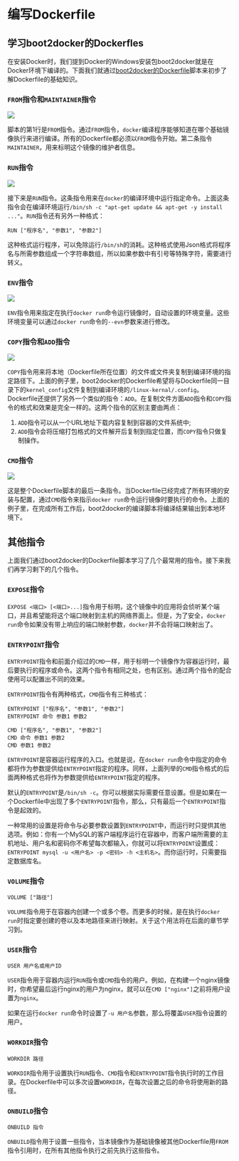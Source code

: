 # 编写Dockerfile

## 学习boot2docker的Dockerfles

在安装Docker时，我们提到Docker的Windows安装包boot2docker就是在Docker环境下编译的。下面我们就通过[boot2docker的Dockerfile](code/04/Dockerfile-boot2docker)脚本来初步了解Dockerfile的基础知识。

### `FROM`指令和`MAINTAINER`指令

![](images/04_Codes/FROM_MAINTAINER.jpg)

脚本的第1行是`FROM`指令。通过`FROM`指令，`docker`编译程序能够知道在哪个基础镜像执行来进行编译。所有的Dockerfile都必须以`FROM`指令开始。第二条指令`MAINTAINER`，用来标明这个镜像的维护者信息。

### `RUN`指令

![](images/04_Codes/RUN.jpg)

接下来是`RUN`指令。这条指令用来在`docker`的编译环境中运行指定命令。上面这条指令会在编译环境运行`/bin/sh -c "apt-get update && apt-get -y install ..."`。`RUN`指令还有另外一种格式：

```
RUN ["程序名", "参数1", "参数2"]
```

这种格式运行程序，可以免除运行`/bin/sh`的消耗。这种格式使用Json格式将程序名与所需参数组成一个字符串数组，所以如果参数中有引号等特殊字符，需要进行转义。

### `ENV`指令

![](images/04_Codes/ENV.jpg)

`ENV`指令用来指定在执行`docker run`命令运行镜像时，自动设置的环境变量。这些环境变量可以通过`docker run`命令的`--evn`参数来进行修改。

### `COPY`指令和`ADD`指令

![](images/04_Codes/COPY.jpg)

`COPY`指令用来将本地（Dockerfile所在位置）的文件或文件夹复制到编译环境的指定路径下。上面的例子里，boot2docker的Dockerfile希望将与Dockerfile同一目录下的`kernel_config`文件复制到编译环境的`/linux-kernal/.config`。Dockerfile还提供了另外一个类似的指令：`ADD`。在复制文件方面`ADD`指令和`COPY`指令的格式和效果是完全一样的。这两个指令的区别主要由两点：

1. `ADD`指令可以从一个URL地址下载内容复制到容器的文件系统中;
2. `ADD`指令会将压缩打包格式的文件解开后复制到指定位置，而`COPY`指令只做复制操作。

### `CMD`指令

![](images/04_Codes/CMD.jpg)

这是整个Dockerfile脚本的最后一条指令。当Dockerfile已经完成了所有环境的安装与配置，通过`CMD`指令来指示`docker run`命令运行镜像时要执行的命令。上面的例子里，在完成所有工作后，boot2docker的编译脚本将编译结果输出到本地环境下。

## 其他指令

上面我们通过boot2docker的Dockerfile脚本学习了几个最常用的指令。接下来我们再学习剩下的几个指令。

### `EXPOSE`指令

`EXPOSE <端口> [<端口>...]`指令用于标明，这个镜像中的应用将会侦听某个端口，并且希望能将这个端口映射到主机的网络界面上。但是，为了安全，`docker run`命令如果没有带上响应的端口映射参数，`docker`并不会将端口映射出了。

### `ENTRYPOINT`指令

`ENTRYPOINT`指令和前面介绍过的`CMD`一样，用于标明一个镜像作为容器运行时，最后要执行的程序或命令。这两个指令有相同之处，也有区别。通过两个指令的配合使用可以配置出不同的效果。

`ENTRYPOINT`指令有两种格式，`CMD`指令有三种格式：

```
ENTRYPOINT ["程序名", "参数1", "参数2"]
ENTRYPOINT 命令 参数1 参数2

CMD ["程序名", "参数1", "参数2"]
CMD 命令 参数1 参数2
CMD 参数1 参数2
```

`ENTRYPOINT`是容器运行程序的入口。也就是说，在`docker run`命令中指定的命令都将作为参数提供给`ENTRYPOINT`指定的程序。同样，上面列举的`CMD`指令格式的后面两种格式也将作为参数提供给`ENTRYPOINT`指定的程序。

默认的`ENTRYPOINT`是`/bin/sh -c`。你可以根据实际需要任意设置。但是如果在一个Dockerfile中出现了多个`ENTRYPOINT`指令，那么，只有最后一个`ENTRYPOINT`指令是起效的。

一种常用的设置是将命令与必要参数设置到`ENTRYPOINT`中，而运行时只提供其他选项。例如：你有一个MySQL的客户端程序运行在容器中，而客户端所需要的主机地址、用户名和密码你不希望每次都输入，你就可以将`ENTRYPOINT`设置成：`ENTRYPOINT mysql -u <用户名> -p <密码> -h <主机名>`。而你运行时，只需要指定数据库名。

### `VOLUME`指令

```
VOLUME ["路径"]
```

`VOLUME`指令用于在容器内创建一个或多个卷。而更多的时候，是在执行`docker run`时指定要创建的卷以及本地路径来进行映射。关于这个用法将在后面的章节学习到。

### `USER`指令

```
USER 用户名或用户ID
```

`USER`指令用于容器内运行`RUN`指令或`CMD`指令的用户。例如，在构建一个nginx镜像时，你希望最后运行nginx的用户为nginx，就可以在`CMD ["nginx"]`之前将用户设置为`nginx`。

如果在运行`docker run`命令时设置了`-u 用户名`参数，那么将覆盖`USER`指令设置的用户。

### `WORKDIR`指令

```
WORKDIR 路径
```

`WORKDIR`指令用于设置执行`RUN`指令、`CMD`指令和`ENTRYPOINT`指令执行时的工作目录。在Dockerfile中可以多次设置`WORKDIR`，在每次设置之后的命令将使用新的路径。

### `ONBUILD`指令

```
ONBUILD 指令
```

`ONBUILD`指令用于设置一些指令，当本镜像作为基础镜像被其他Dockerfile用`FROM`指令引用时，在所有其他指令执行之前先执行这些指令。

